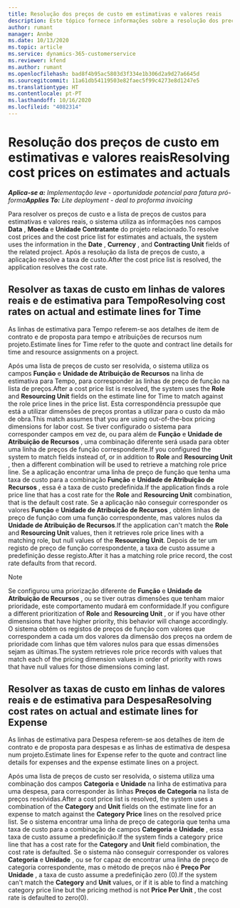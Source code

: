 ```yaml
---
title: Resolução dos preços de custo em estimativas e valores reais
description: Este tópico fornece informações sobre a resolução dos preços de custo em estimativas e valores reais.
author: rumant
manager: Annbe
ms.date: 10/13/2020
ms.topic: article
ms.service: dynamics-365-customerservice
ms.reviewer: kfend
ms.author: rumant
ms.openlocfilehash: bad8f4b95ac5803d3f334e1b306d2a9d27a6645d
ms.sourcegitcommit: 11a61db54119503e82faec5f99c4273e8d1247e5
ms.translationtype: HT
ms.contentlocale: pt-PT
ms.lasthandoff: 10/16/2020
ms.locfileid: "4082314"
---
```

# <a name="resolving-cost-prices-on-estimates-and-actuals"></a><span data-ttu-id="c2026-103">Resolução dos preços de custo em estimativas e valores reais</span><span class="sxs-lookup"><span data-stu-id="c2026-103">Resolving cost prices on estimates and actuals</span></span>

<span data-ttu-id="c2026-104">_**Aplica-se a:** Implementação leve - oportunidade potencial para fatura pró-forma_</span><span class="sxs-lookup"><span data-stu-id="c2026-104">_**Applies To:** Lite deployment - deal to proforma invoicing_</span></span>

<span data-ttu-id="c2026-105">Para resolver os preços de custo e a lista de preços de custos para estimativas e valores reais, o sistema utiliza as informações nos campos **Data** , **Moeda** e **Unidade Contratante** do projeto relacionado.</span><span class="sxs-lookup"><span data-stu-id="c2026-105">To resolve cost prices and the cost price list for estimates and actuals, the system uses the information in the **Date** , **Currency** , and **Contracting Unit** fields of the related project.</span></span> <span data-ttu-id="c2026-106">Após a resolução da lista de preços de custo, a aplicação resolve a taxa de custo.</span><span class="sxs-lookup"><span data-stu-id="c2026-106">After the cost price list is resolved, the application resolves the cost rate.</span></span>

## <a name="resolving-cost-rates-on-actual-and-estimate-lines-for-time"></a><span data-ttu-id="c2026-107">Resolver as taxas de custo em linhas de valores reais e de estimativa para Tempo</span><span class="sxs-lookup"><span data-stu-id="c2026-107">Resolving cost rates on actual and estimate lines for Time</span></span>

<span data-ttu-id="c2026-108">As linhas de estimativa para Tempo referem-se aos detalhes de item de contrato e de proposta para tempo e atribuições de recursos num projeto.</span><span class="sxs-lookup"><span data-stu-id="c2026-108">Estimate lines for Time refer to the quote and contract line details for time and resource assignments on a project.</span></span>

<span data-ttu-id="c2026-109">Após uma lista de preços de custo ser resolvida, o sistema utiliza os campos **Função** e **Unidade de Atribuição de Recursos** na linha de estimativa para Tempo, para corresponder às linhas de preço de função na lista de preços.</span><span class="sxs-lookup"><span data-stu-id="c2026-109">After a cost price list is resolved, the system uses the **Role** and **Resourcing Unit** fields on the estimate line for Time to match against the role price lines in the price list.</span></span> <span data-ttu-id="c2026-110">Esta correspondência pressupõe que está a utilizar dimensões de preços prontas a utilizar para o custo da mão de obra.</span><span class="sxs-lookup"><span data-stu-id="c2026-110">This match assumes that you are using out-of-the-box pricing dimensions for labor cost.</span></span> <span data-ttu-id="c2026-111">Se tiver configurado o sistema para corresponder campos em vez de, ou para além de **Função** e **Unidade de Atribuição de Recursos** , uma combinação diferente será usada para obter uma linha de preços de função correspondente.</span><span class="sxs-lookup"><span data-stu-id="c2026-111">If you configured the system to match fields instead of, or in addition to **Role** and **Resourcing Unit** , then a different combination will be used to retrieve a matching role price line.</span></span> <span data-ttu-id="c2026-112">Se a aplicação encontrar uma linha de preço de função que tenha uma taxa de custo para a combinação **Função** e **Unidade de Atribuição de Recursos** , essa é a taxa de custo predefinida.</span><span class="sxs-lookup"><span data-stu-id="c2026-112">If the application finds a role price line that has a cost rate for the **Role** and **Resourcing Unit** combination, that is the default cost rate.</span></span> <span data-ttu-id="c2026-113">Se a aplicação não conseguir corresponder os valores **Função** e **Unidade de Atribuição de Recursos** , obtém linhas de preço de função com uma função correspondente, mas valores nulos da **Unidade de Atribuição de Recursos**.</span><span class="sxs-lookup"><span data-stu-id="c2026-113">If the application can't match the **Role** and **Resourcing Unit** values, then it retrieves role price lines with a matching role, but null values of the **Resourcing Unit**.</span></span> <span data-ttu-id="c2026-114">Depois de ter um registo de preço de função correspondente, a taxa de custo assume a predefinição desse registo.</span><span class="sxs-lookup"><span data-stu-id="c2026-114">After it has a matching role price record, the cost rate defaults from that record.</span></span> 

> [!NOTE]
> <span data-ttu-id="c2026-115">Se configurou uma priorização diferente de **Função** e **Unidade de Atribuição de Recursos** , ou se tiver outras dimensões que tenham maior prioridade, este comportamento mudará em conformidade.</span><span class="sxs-lookup"><span data-stu-id="c2026-115">If you configure a different prioritization of **Role** and **Resourcing Unit** , or if you have other dimensions that have higher priority, this behavior will change accordingly.</span></span> <span data-ttu-id="c2026-116">O sistema obtém os registos de preços de função com valores que correspondem a cada um dos valores da dimensão dos preços na ordem de prioridade com linhas que têm valores nulos para que essas dimensões sejam as últimas.</span><span class="sxs-lookup"><span data-stu-id="c2026-116">The system retrieves role price records with values that match each of the pricing dimension values in order of priority with rows that have null values for those dimensions coming last.</span></span>

## <a name="resolving-cost-rates-on-actual-and-estimate-lines-for-expense"></a><span data-ttu-id="c2026-117">Resolver as taxas de custo em linhas de valores reais e de estimativa para Despesa</span><span class="sxs-lookup"><span data-stu-id="c2026-117">Resolving cost rates on actual and estimate lines for Expense</span></span>

<span data-ttu-id="c2026-118">As linhas de estimativa para Despesa referem-se aos detalhes de item de contrato e de proposta para despesas e as linhas de estimativa de despesa num projeto.</span><span class="sxs-lookup"><span data-stu-id="c2026-118">Estimate lines for Expense refer to the quote and contract line details for expenses and the expense estimate lines on a project.</span></span>

<span data-ttu-id="c2026-119">Após uma lista de preços de custo ser resolvida, o sistema utiliza uma combinação dos campos **Categoria** e **Unidade** na linha de estimativa para uma despesa, para corresponder às linhas **Preços de Categoria** na lista de preços resolvidas.</span><span class="sxs-lookup"><span data-stu-id="c2026-119">After a cost price list is resolved, the system uses a combination of the **Category** and **Unit** fields on the estimate line for an expense to match against the **Category Price** lines on the resolved price list.</span></span> <span data-ttu-id="c2026-120">Se o sistema encontrar uma linha de preço de categoria que tenha uma taxa de custo para a combinação de campos **Categoria** e **Unidade** , essa taxa de custo assume a predefinição.</span><span class="sxs-lookup"><span data-stu-id="c2026-120">If the system finds a category price line that has a cost rate for the **Category** and **Unit** field combination, the cost rate is defaulted.</span></span> <span data-ttu-id="c2026-121">Se o sistema não conseguir corresponder os valores **Categoria** e **Unidade** , ou se for capaz de encontrar uma linha de preço de categoria correspondente, mas o método de preços não é **Preço Por Unidade** , a taxa de custo assume a predefinição zero (0).</span><span class="sxs-lookup"><span data-stu-id="c2026-121">If the system can't match the **Category** and **Unit** values, or if it is able to find a matching category price line but the pricing method is not **Price Per Unit** , the cost rate is defaulted to zero(0).</span></span>
